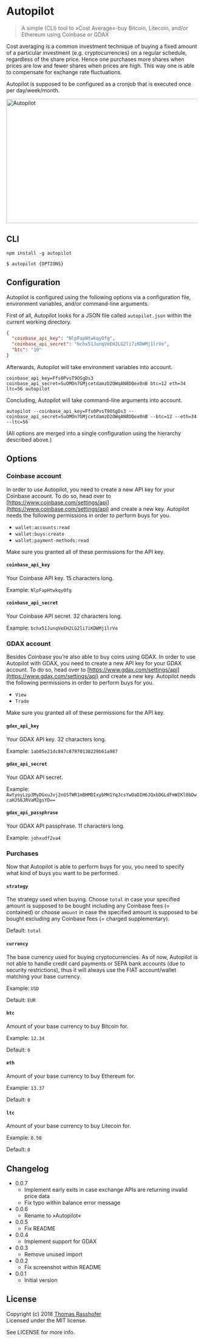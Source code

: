 # Autopilot

> A simple (CLI) tool to »Cost Average«-buy Bitcoin, Litecoin, and/or Ethereum using Coinbase or GDAX

Cost averaging is a common investment technique of buying a fixed amount of a particular investment (e.g. cryptocurrencies) on a regular schedule, regardless of the share price. Hence one purchases more shares when prices are low and fewer shares when prices are high. This way one is able to compensate for exchange rate fluctuations.

Autopilot is supposed to be configured as a cronjob that is executed once per day/week/month.

<img src="https://cdn.rawgit.com/rasshofer/autopilot/master/screenshot.png" alt="Autopilot" width="675" height="327">

## CLI

```shell
npm install -g autopilot
```

```shell
$ autopilot {OPTIONS}
```

## Configuration

Autopilot is configured using the following options via a configuration file, environment variables, and/or command-line arguments.

First of all, Autopilot looks for a JSON file called `autopilot.json` within the current working directory.

```json
{
  "coinbase_api_key": "NlpFapHtwkqyOfg",
  "coinbase_api_secret": "bchx51JunqVeEH2LG2li7iKDWMj1lrVo",
  "btc": "10"
}
```

Afterwards, Autopilot will take environment variables into account.

```shell
coinbase_api_key=Ffs0PvsT9OSgDs3 coinbase_api_secret=SuOMOn7GMjcetdamzD2OWqAN8DQex0nB btc=12 eth=34 ltc=56 autopilot
```

Concluding, Autopilot will take command-line arguments into account.

```shell
autopilot --coinbase_api_key=Ffs0PvsT9OSgDs3 --coinbase_api_secret=SuOMOn7GMjcetdamzD2OWqAN8DQex0nB --btc=12 --eth=34 --ltc=56
```

(All options are merged into a single configuration using the hierarchy described above.)

## Options

### Coinbase account

In order to use Autopilot, you need to create a new API key for your Coinbase account. To do so, head over to [https://www.coinbase.com/settings/api](https://www.coinbase.com/settings/api) and create a new key. Autopilot needs the following permissions in order to perform buys for you.

- `wallet:accounts:read`
- `wallet:buys:create`
- `wallet:payment-methods:read`

Make sure you granted all of these permissions for the API key.

#### `coinbase_api_key`

Your Coinbase API key. 15 characters long.

Example: `NlpFapHtwkqyOfg`

#### `coinbase_api_secret`

Your Coinbase API secret. 32 characters long.

Example: `bchx51JunqVeEH2LG2li7iKDWMj1lrVo`

### GDAX account

Besides Coinbase you’re also able to buy coins using GDAX. In order to use Autopilot with GDAX, you need to create a new API key for your GDAX account. To do so, head over to [https://www.gdax.com/settings/api](https://www.gdax.com/settings/api) and create a new key. Autopilot needs the following permissions in order to perform buys for you.

- `View`
- `Trade`

Make sure you granted all of these permissions for the API key.

#### `gdax_api_key`

Your GDAX API key. 32 characters long.

Example: `1ab05e21dc847c87970130229b61a987`

#### `gdax_api_secret`

Your GDAX API secret.

Example: `AwtyoyLzp3MyDGxuJvj2nGSTWR1mBHMDIxybMH1YqJcsYwOaDIH6JQxbDGLdFmWIKl0bDwcaHJ56JRVaM2gsYD==`

#### `gdax_api_passphrase`

Your GDAX API passphrase. 11 characters long.

Example: `johxudf2va4`

### Purchases

Now that Autopilot is able to perform buys for you, you need to specify what kind of buys you want to be performed.

#### `strategy`

The strategy used when buying. Choose `total` in case your specified amount is supposed to be bought including any Coinbase fees (= contained) or choose `amount` in case the specified amount is supposed to be bought excluding any Coinbase fees (= charged supplementary).

Default: `total`

#### `currency`

The base currency used for buying cryptocurrencies. As of now, Autopilot is not able to handle credit card payments or SEPA bank accounts (due to security restrictions), thus it will always use the FIAT account/wallet matching your base currency.

Example: `USD`

Default: `EUR`

#### `btc`

Amount of your base currency to buy Bitcoin for.

Example: `12.34`

Default: `0`

#### `eth`

Amount of your base currency to buy Ethereum for.

Example: `13.37`

Default: `0`

#### `ltc`

Amount of your base currency to buy Litecoin for.

Example: `0.50`

Default: `0`

## Changelog

* 0.0.7
  * Implement early exits in case exchange APIs are returning invalid price data
  * Fix typo within balance error message
* 0.0.6
  * Rename to »Autopilot«
* 0.0.5
  * Fix README
* 0.0.4
  * Implement support for GDAX
* 0.0.3
  * Remove unused import
* 0.0.2
  * Fix screenshot within README
* 0.0.1
  * Initial version

## License

Copyright (c) 2018 [Thomas Rasshofer](http://thomasrasshofer.com/)  
Licensed under the MIT license.

See LICENSE for more info.
